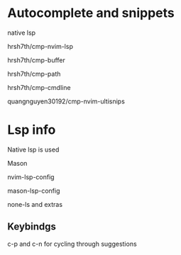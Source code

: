 # Autocomplete and snippets
native lsp

hrsh7th/cmp-nvim-lsp

hrsh7th/cmp-buffer

hrsh7th/cmp-path

hrsh7th/cmp-cmdline

quangnguyen30192/cmp-nvim-ultisnips

# Lsp info
Native lsp is used

Mason

nvim-lsp-config

mason-lsp-config

none-ls and extras

## Keybindgs
c-p and c-n for cycling through suggestions
